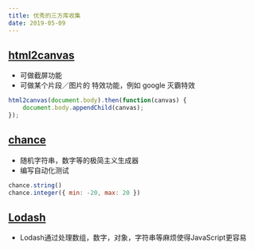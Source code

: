 ```yaml
---
title: 优秀的三方库收集
date: 2019-05-09
---
```


## [html2canvas](https://github.com/niklasvh/html2canvas)
- 可做截屏功能
- 可做某个片段／图片的 特效功能，例如 google 灭霸特效

```js
html2canvas(document.body).then(function(canvas) {
    document.body.appendChild(canvas);
});
```


<!--more-->

## [chance](https://github.com/chancejs/chancejs)
- 随机字符串，数字等的极简主义生成器
- 编写自动化测试

```js
chance.string()
chance.integer({ min: -20, max: 20 })
```

## [Lodash](https://lodash.com/)
- Lodash通过处理数组，数字，对象，字符串等麻烦使得JavaScript更容易



